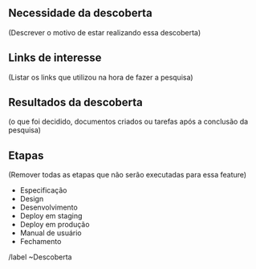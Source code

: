 ## Necessidade da descoberta
(Descrever o motivo de estar realizando essa descoberta)


## Links de interesse
(Listar os links que utilizou na hora de fazer a pesquisa)


## Resultados da descoberta
(o que foi decidido, documentos criados ou tarefas após a conclusão da pesquisa)

## Etapas
(Remover todas as etapas que não serão executadas para essa feature)

* Especificação
* Design
* Desenvolvimento
* Deploy em staging
* Deploy em produção
* Manual de usuário
* Fechamento


/label ~Descoberta 
